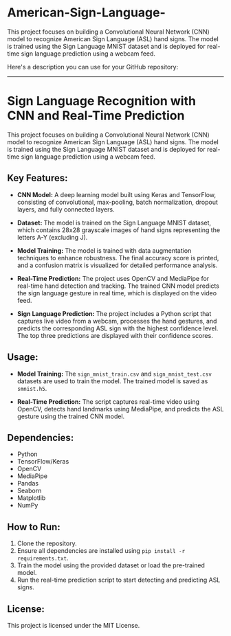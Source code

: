 # American-Sign-Language-
This project focuses on building a Convolutional Neural Network (CNN) model to recognize American Sign Language (ASL) hand signs. The model is trained using the Sign Language MNIST dataset and is deployed for real-time sign language prediction using a webcam feed.

Here's a description you can use for your GitHub repository:

---

# Sign Language Recognition with CNN and Real-Time Prediction

This project focuses on building a Convolutional Neural Network (CNN) model to recognize American Sign Language (ASL) hand signs. The model is trained using the Sign Language MNIST dataset and is deployed for real-time sign language prediction using a webcam feed.

## Key Features:

- **CNN Model:** A deep learning model built using Keras and TensorFlow, consisting of convolutional, max-pooling, batch normalization, dropout layers, and fully connected layers.
  
- **Dataset:** The model is trained on the Sign Language MNIST dataset, which contains 28x28 grayscale images of hand signs representing the letters A-Y (excluding J).
  
- **Model Training:** The model is trained with data augmentation techniques to enhance robustness. The final accuracy score is printed, and a confusion matrix is visualized for detailed performance analysis.
  
- **Real-Time Prediction:** The project uses OpenCV and MediaPipe for real-time hand detection and tracking. The trained CNN model predicts the sign language gesture in real time, which is displayed on the video feed.
  
- **Sign Language Prediction:** The project includes a Python script that captures live video from a webcam, processes the hand gestures, and predicts the corresponding ASL sign with the highest confidence level. The top three predictions are displayed with their confidence scores.

## Usage:

- **Model Training:** The `sign_mnist_train.csv` and `sign_mnist_test.csv` datasets are used to train the model. The trained model is saved as `smnist.h5`.

- **Real-Time Prediction:** The script captures real-time video using OpenCV, detects hand landmarks using MediaPipe, and predicts the ASL gesture using the trained CNN model.

## Dependencies:

- Python
- TensorFlow/Keras
- OpenCV
- MediaPipe
- Pandas
- Seaborn
- Matplotlib
- NumPy

## How to Run:

1. Clone the repository.
2. Ensure all dependencies are installed using `pip install -r requirements.txt`.
3. Train the model using the provided dataset or load the pre-trained model.
4. Run the real-time prediction script to start detecting and predicting ASL signs.

## License:

This project is licensed under the MIT License.
